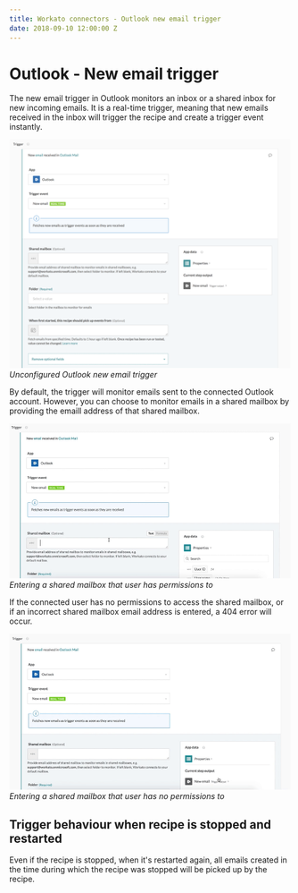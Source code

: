 ```yaml
---
title: Workato connectors - Outlook new email trigger
date: 2018-09-10 12:00:00 Z
---
```


# Outlook - New email trigger
The new email trigger in Outlook monitors an inbox or a shared inbox for new incoming emails. It is a real-time trigger, meaning that new emails received in the inbox will trigger the recipe and create a trigger event instantly.

![Unconfigured Outlook new email trigger](/assets/images/connectors/outlook/outlook-new-email-trigger.png)
*Unconfigured Outlook new email trigger*

By default, the trigger will monitor emails sent to the connected Outlook account. However, you can choose to monitor emails in a shared mailbox by providing the emaill address of that shared mailbox.

![Entering a shared mailbox that user has permissions to](/assets/images/connectors/outlook/shared-inbox-with-permissions.gif)
*Entering a shared mailbox that user has permissions to*

If the connected user has no permissions to access the shared mailbox, or if an incorrect shared mailbox email address is entered, a 404 error will occur.

![Entering a shared mailbox that user has no permissions to](/assets/images/connectors/outlook/shared-inbox-without-permissions.gif)
*Entering a shared mailbox that user has no permissions to*

## Trigger behaviour when recipe is stopped and restarted
Even if the recipe is stopped, when it's restarted again, all emails created in the time during which the recipe was stopped will be picked up by the recipe.
